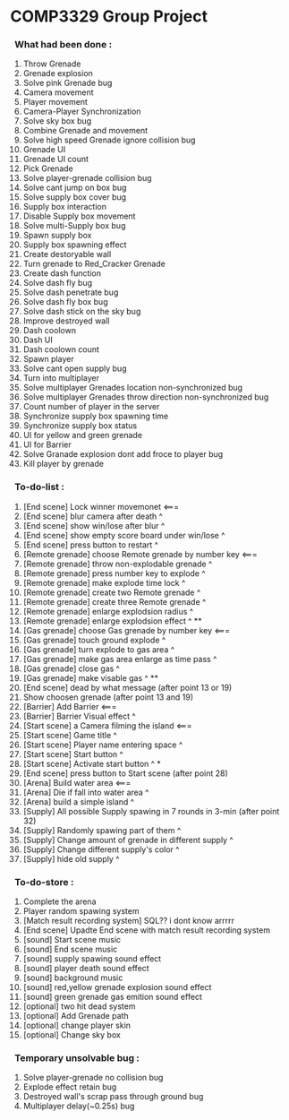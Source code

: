 # COMP3329 Group Project
### &nbsp;&nbsp;What had been done :
1. Throw Grenade 
2. Grenade explosion
3. Solve pink Grenade bug
4. Camera movement
5. Player movement
6. Camera-Player Synchronization
7. Solve sky box bug 
8. Combine Grenade and movement
9. Solve high speed Grenade ignore collision bug
10. Grenade UI
11. Grenade UI count
12. Pick Grenade
13. Solve player-grenade collision bug
14. Solve cant jump on box bug
15. Solve supply box cover bug 
16. Supply box interaction
17. Disable Supply box movement
18. Solve multi-Supply box bug
19. Spawn supply box
20. Supply box spawning effect
21. Create destoryable wall
22. Turn grenade to Red_Cracker Grenade
23. Create dash function
24. Solve dash fly bug
25. Solve dash penetrate bug
26. Solve dash fly box bug
27. Solve dash stick on the sky bug
28. Improve destroyed wall
29. Dash coolown
30. Dash UI
31. Dash coolown count
32. Spawn player
33. Solve cant open supply bug
34. Turn into multiplayer
35. Solve multiplayer Grenades location non-synchronized bug 
36. Solve multiplayer Grenades throw direction non-synchronized bug 
37. Count number of player in the server 
38. Synchronize supply box spawning time
39. Synchronize supply box status
40. UI for yellow and green grenade
41. UI for Barrier
42. Solve Granade explosion dont add froce to player bug
43. Kill player by grenade

### &nbsp;&nbsp;To-do-list :
1. [End scene] Lock winner movemonet <===
2. [End scene] blur camera after death ^
3. [End scene] show win/lose after blur ^
4. [End scene] show empty score board under win/lose ^
5. [End scene] press button to restart ^
6. [Remote grenade] choose Remote grenade by number key <===
7. [Remote grenade] throw non-explodable grenade ^
8. [Remote grenade] press number key to explode ^
9. [Remote grenade] make explode time lock ^
10. [Remote grenade] create two Remote grenade ^
11. [Remote grenade] create three Remote grenade ^
12. [Remote grenade] enlarge explodsion radius ^
13. [Remote grenade] enlarge explodsion effect ^ **
14. [Gas grenade] choose Gas grenade by number key <===
15. [Gas grenade] touch ground explode ^
16. [Gas grenade] turn explode to gas area ^
17. [Gas grenade] make gas area enlarge as time pass ^
18. [Gas grenade] close gas ^
19. [Gas grenade] make visable gas ^ **
20. [End scene] dead by what message (after point 13 or 19)
21. Show choosen grenade (after point 13 and 19)
22. [Barrier] Add Barrier <===
23. [Barrier] Barrier Visual effect ^
24. [Start scene] a Camera filming the island <===
25. [Start scene] Game title ^
26. [Start scene] Player name entering space ^
27. [Start scene] Start button ^
28. [Start scene] Activate start button ^ * 
29. [End scene] press button to Start scene (after point 28)
30. [Arena] Build water area <===
31. [Arena] Die if fall into water area ^
32. [Arena] build a simple island ^
33. [Supply] All possible Supply spawing in 7 rounds in 3-min (after point 32)
34. [Supply] Randomly spawing part of them ^
35. [Supply] Change amount of grenade in different supply ^
36. [Supply] Change different supply's color ^
37. [Supply] hide old supply ^

### &nbsp;&nbsp;To-do-store :
1. Complete the arena 
22. Player random spawing system 
23. [Match result recording system] SQL?? i dont know arrrrr
24. [End scene] Upadte End scene with match result recording system 
28. [sound] Start scene music 
29. [sound] End scene music 
31. [sound] supply spawing sound effect 
32. [sound] player death sound effect
29. [sound] background music
30. [sound] red,yellow grenade explosion sound effect
31. [sound] green grenade gas emition sound effect 
33. [optional] two hit dead system
33. [optional] Add Grenade path 
34. [optional] change player skin 
35. [optional] Change sky box 

### &nbsp;&nbsp;Temporary unsolvable bug :
1. Solve player-grenade no collision bug
2. Explode effect retain bug
3. Destroyed wall's scrap pass through ground bug 
4. Multiplayer delay(~0.25s) bug
